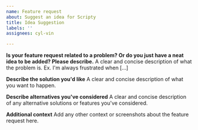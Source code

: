 ```yaml
---
name: Feature request
about: Suggest an idea for Scripty
title: Idea Suggestion
labels: ''
assignees: cyl-vin

---
```


**Is your feature request related to a problem? Or do you just have a neat idea to be added? Please describe.**
A clear and concise description of what the problem is. Ex. I'm always frustrated when [...]

**Describe the solution you'd like**
A clear and concise description of what you want to happen.

**Describe alternatives you've considered**
A clear and concise description of any alternative solutions or features you've considered.

**Additional context**
Add any other context or screenshots about the feature request here.
